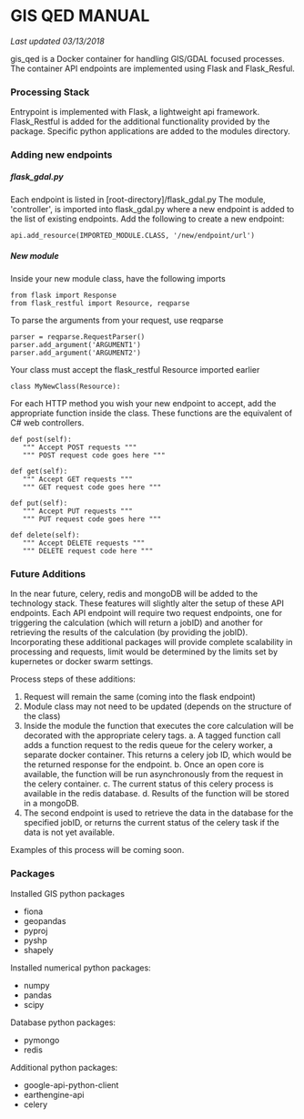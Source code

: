 # GIS QED MANUAL
*Last updated 03/13/2018*

gis_qed is a Docker container for handling GIS/GDAL focused processes. The container API endpoints are implemented using Flask and Flask_Resful. 

### Processing Stack
Entrypoint is implemented with Flask, a lightweight api framework.
Flask_Restful is added for the additional functionality provided by the package.
Specific python applications are added to the modules directory.


### Adding new endpoints
##### flask_gdal.py
Each endpoint is listed in [root-directory]/flask_gdal.py
The module, 'controller', is imported into flask_gdal.py where a new endpoint is added to the list of existing endpoints. Add the following to create a new endpoint:
```code
api.add_resource(IMPORTED_MODULE.CLASS, '/new/endpoint/url')
```
##### New module
Inside your new module class, have the following imports
```code
from flask import Response
from flask_restful import Resource, reqparse
```
To parse the arguments from your request, use reqparse
```code
parser = reqparse.RequestParser()
parser.add_argument('ARGUMENT1')
parser.add_argument('ARGUMENT2')
```
Your class must accept the flask_restful Resource imported earlier
```code
class MyNewClass(Resource):
```
For each HTTP method you wish your new endpoint to accept, add the appropriate function inside the class.
These functions are the equivalent of C# web controllers.
```code
def post(self):
   """ Accept POST requests """
   """ POST request code goes here """

def get(self):
   """ Accept GET requests """
   """ GET request code goes here """
   
def put(self):
   """ Accept PUT requests """
   """ PUT request code goes here """
   
def delete(self):
   """ Accept DELETE requests """
   """ DELETE request code here """
```

### Future Additions
In the near future, celery, redis and mongoDB will be added to the technology stack. These features will slightly alter the setup of these API endpoints. Each API endpoint will require two request endpoints, one for triggering the calculation (which will return a jobID) and another for retrieving the results of the calculation (by providing the jobID). Incorporating these additional packages will provide complete scalability in processing and requests, limit would be determined by the limits set by kupernetes or docker swarm settings.

Process steps of these additions:
1. Request will remain the same (coming into the flask endpoint)
2. Module class may not need to be updated (depends on the structure of the class)
3. Inside the module the function that executes the core calculation will be decorated with the appropriate celery tags.
   a. A tagged function call adds a function request to the redis queue for the celery worker, a separate docker container. This returns a celery job ID, which would be the returned response for the endpoint.
   b. Once an open core is available, the function will be run asynchronously from the request in the celery container.
   c. The current status of this celery process is available in the redis database.
   d. Results of the function will be stored in a mongoDB.
4. The second endpoint is used to retrieve the data in the database for the specified jobID, or returns the current status of the celery task if the data is not yet available.

Examples of this process will be coming soon.

### Packages
Installed GIS python packages
  - fiona
  - geopandas
  - pyproj
  - pyshp
  - shapely
  
Installed numerical python packages:
  - numpy
  - pandas
  - scipy
  
Database python packages:
  - pymongo
  - redis
  
Additional python packages:
  - google-api-python-client
  - earthengine-api
  - celery

